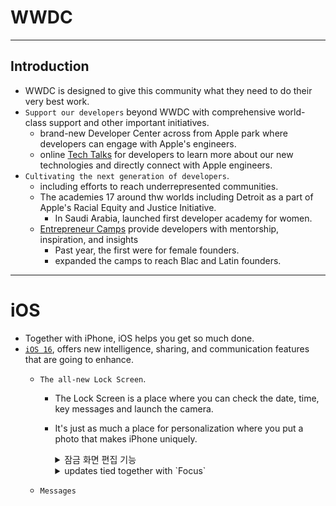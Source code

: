 # WWDC
---

## Introduction
- WWDC is designed to give this community what they need to do their very best work.
- `Support our developers` beyond WWDC with comprehensive world-class support and other important initiatives.
    - brand-new Developer Center across from Apple park where developers can engage with Apple's engineers.
    - online <a href="https://developer.apple.com/kr/tech-talks/">Tech Talks</a> for developers to learn more about our new technologies and directly connect with Apple engineers.
- `Cultivating the next generation of developers`.
    - including efforts to reach underrepresented communities.
    - The academies 17 around thw worlds including Detroit as a part of Apple's Racial Equity and Justice Initiative.
        - In Saudi Arabia, launched first developer academy for women.
    - <a href="https://developer.apple.com/entrepreneur-camp/">Entrepreneur Camps</a> provide developers with mentorship, inspiration, and insights
        - Past year, the first were for female founders.
        - expanded the camps to reach Blac and Latin founders.

---

# iOS

- Together with iPhone, iOS helps you get so much done.
- <a href="https://www.apple.com/kr/ios/ios-16-preview/">`iOS 16`</a>, offers new intelligence, sharing, and communication features that are going to enhance.
    - `The all-new Lock Screen`. 


        - The Lock Screen is a place where you can check the date, time, key messages and launch the camera.
        - It's just as much a place for personalization where you put a photo that makes iPhone uniquely.

            <details>
            <summary>잠금 화면 편집 기능</summary>
            1. 잠금 화면 <ins>***꾹 누르면***</ins> 편집 가능
            2. <ins>***Swipe***</ins> to try out different styles that automatically change that 색깔, 배경, 폰트
            3. All I need to do is <ins>***tap on any element***</ins> of the Lock Screen to start editing.
            4. <ins>***두 손가락으로 터치***</ins>시 element 이동 가능
            5. <ins>***Widgets***</ins> are useful for getting information at a glance.
            6. Bring up our brand-new wallpaper gallery which <ins>***showcases a bunch of options for inspiration***</ins>.
                - There are planty of choose from here.
                - Photo Shuffle, Suggested Photos, Weather & Astronomy, Emoji, Collections, ...
                - It can <ins>***animates fluidly as I swipe into the Home Screen***</ins>.
            7. For developers, <ins>***WidgetKit***</ins> makes it quick and easy to put information.
            8. <ins>***Notifications***</ins> now roll in from the bottom.
                - <ins>***Live Activities***</ins> : staying on top of things that are happening in real time.
                - **For developers**, <ins>***Live Activities API***</ins>
                - ex) NBA game, Uber ride, NRC
                    - Music controls can expand to a full screen view.
            </details>

            <details>
            <summary>updates tied together with `Focus`</summary>
            - Focus has helped people reduce distractions. And this year, taking it further.
            - These updates help you draw boundaries and find balance throughout all of the moments in life.

            1. <ins>***choice of multiple Lock Screens***</ins> tied to a particular Focus.(특정 집중 모드)
                - this means that with just a swipe, you can activate your Personal Focus.
                    - Showing dedicated Widgets, Notifications, Home Screen
            2. `Focus filters`, which let you filter out distracting content.
                - ex) In Safari, Instead of seeing all of your websites, you can turn on the 'Work' Focus filter and ***see only the tabs that relate to work.***
                - also in Messages, Mail, Calendar.

                - **For developers**, Focus filter API
            </details>
    

    - `Messages`
